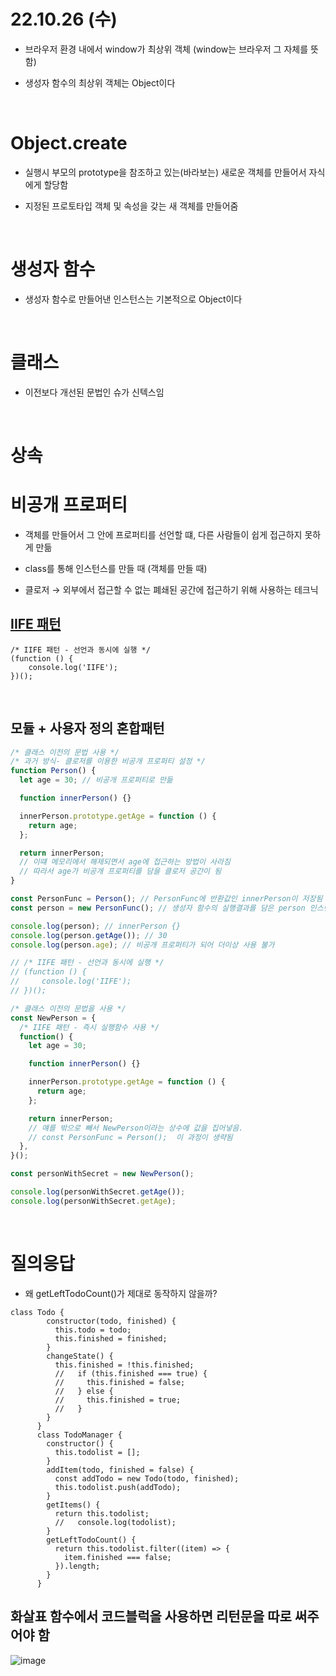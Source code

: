 # 22.10.26 (수)

- 브라우저 환경 내에서 window가 최상위 객체 (window는 브라우저 그 자체를 뜻함)

- 생성자 함수의 최상위 객체는 Object이다

<br>

# Object.create

- 실행시 부모의 prototype을 참조하고 있는(바라보는) 새로운 객체를 만들어서 자식에게 할당함

- 지정된 프로토타입 객체 및 속성을 갖는 새 객체를 만들어줌

<br>

# 생성자 함수

- 생성자 함수로 만들어낸 인스턴스는 기본적으로 Object이다

<br>

# 클래스

- 이전보다 개선된 문법인 슈가 신텍스임

<br>

# 상속

# 비공개 프로퍼티

- 객체를 만들어서 그 안에 프로퍼티를 선언할 떄, 다른 사람들이 쉽게 접근하지 못하게 만듦

- class를 통해 인스턴스를 만들 때 (객체를 만들 때)

- 클로저 → 외부에서 접근할 수 없는 폐쇄된 공간에 접근하기 위해 사용하는 테크닉

## [IIFE 패턴](https://developer.mozilla.org/ko/docs/Glossary/IIFE)

```JS
/* IIFE 패턴 - 선언과 동시에 실행 */
(function () {
    console.log('IIFE');
})();

```

<br>

## 모듈 + 사용자 정의 혼합패턴

```js
/* 클래스 이전의 문법 사용 */
/* 과거 방식- 클로저를 이용한 비공개 프로퍼티 설정 */
function Person() {
  let age = 30; // 비공개 프로퍼티로 만듦

  function innerPerson() {}

  innerPerson.prototype.getAge = function () {
    return age;
  };

  return innerPerson;
  // 이떄 메모리에서 해제되면서 age에 접근하는 방법이 사라짐
  // 따라서 age가 비공개 프로퍼티를 담을 클로저 공간이 됨
}

const PersonFunc = Person(); // PersonFunc에 반환값인 innerPerson이 저장됨
const person = new PersonFunc(); // 생성자 함수의 실행결과를 담은 person 인스턴스가 만들어짐

console.log(person); // innerPerson {}
console.log(person.getAge()); // 30
console.log(person.age); // 비공개 프로퍼티가 되어 더이상 사용 불가

// /* IIFE 패턴 - 선언과 동시에 실행 */
// (function () {
//     console.log('IIFE');
// })();

/* 클래스 이전의 문법을 사용 */
const NewPerson = {
  /* IIFE 패턴 - 즉시 실행함수 사용 */
  function() {
    let age = 30;

    function innerPerson() {}

    innerPerson.prototype.getAge = function () {
      return age;
    };

    return innerPerson;
    // 얘를 밖으로 빼서 NewPerson이라는 상수에 값을 집어넣음.
    // const PersonFunc = Person();  이 과정이 생략됨
  },
}();

const personWithSecret = new NewPerson();

console.log(personWithSecret.getAge());
console.log(personWithSecret.getAge);
```

<br>

# 질의응답

- 왜 getLeftTodoCount()가 제대로 동작하지 않을까?

```JS
class Todo {
        constructor(todo, finished) {
          this.todo = todo;
          this.finished = finished;
        }
        changeState() {
          this.finished = !this.finished;
          //   if (this.finished === true) {
          //     this.finished = false;
          //   } else {
          //     this.finished = true;
          //   }
        }
      }
      class TodoManager {
        constructor() {
          this.todolist = [];
        }
        addItem(todo, finished = false) {
          const addTodo = new Todo(todo, finished);
          this.todolist.push(addTodo);
        }
        getItems() {
          return this.todolist;
          //   console.log(todolist);
        }
        getLeftTodoCount() {
          return this.todolist.filter((item) => {
            item.finished === false;
          }).length;
        }
      }
```

## 화살표 함수에서 코드블럭을 사용하면 리턴문을 따로 써주어야 함
![image](https://user-images.githubusercontent.com/68424403/197935635-858a5ba7-db7d-45c2-b2bc-8d8a2c0beebb.png)

